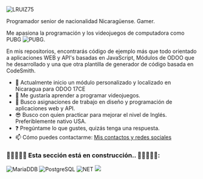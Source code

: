 ![LRUIZ75](https://media.licdn.com/dms/image/v2/C4D16AQGFAddvtzwLEw/profile-displaybackgroundimage-shrink_350_1400/profile-displaybackgroundimage-shrink_350_1400/0/1589441419311?e=1732752000&v=beta&t=Tsa1b9UdhEPYpEnkcttyOjAK0X1aWyeVGRrRGmf5I0o)

Programador senior de nacionalidad Nicaragüense.
Gamer.

Me apasiona la programación y los videojuegos de computadora como PUBG ![PUBG](https://img.shields.io/badge/pubg-E23237?style=for-the-badge&logo=pubg&logoColor=white).

En mis repositorios, encontrarás código de ejemplo más que todo orientado a aplicaciones WEB y API's basadas en JavaScript, Módulos de ODOO que he desarrollado y una que otra plantilla de generador de código basada en CodeSmith.

- 🔭 Actualmente inicio un módulo personalizado y localizado en Nicaragua para ODOO 17CE 
- 🌱 Me gustaría aprender a programar videojuegos.
- 👯 Busco asignaciones de trabajo en diseño y programación de aplicaciones web y API.  
- 😎 Busco con quien practicar para mejorar el nivel de Inglés. Preferiblemente nativo USA.
- ❓ Pregúntame lo que gustes, quizás tenga una respuesta.
- 📫 Cómo puedes contactarme: [Mis contactos y redes sociales](https://linktr.ee/MRDEVEX)

### 🚧🚧🚧🚧🚧 Esta sección está en construcción.. 🚧🚧🚧🚧🚧: ###

 ![MariaDDB](https://img.shields.io/badge/MariaDB-003545?style=for-the-badge&logo=mariadb&logoColor=white) ![PostgreSQL](https://img.shields.io/badge/PostgreSQL-316192?style=for-the-badge&logo=postgresql&logoColor=white) ![NET](https://img.shields.io/badge/.NET-512BD4?style=for-the-badge&logo=dotnet&logoColor=white) ![](https://img.shields.io/badge/AngularJS-E23237?style=for-the-badge&logo=angularjs&logoColor=white)

